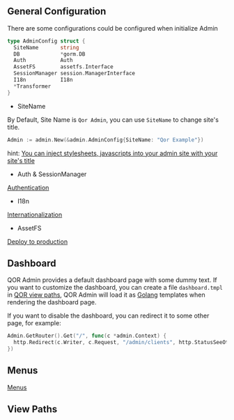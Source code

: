 ## General Configuration

There are some configurations could be configured when initialize Admin

```go
type AdminConfig struct {
  SiteName       string
  DB             *gorm.DB
  Auth           Auth
  AssetFS        assetfs.Interface
  SessionManager session.ManagerInterface
  I18n           I18n
  *Transformer
}
```

* SiteName

By Default, Site Name is `Qor Admin`, you can use `SiteName` to change site's title.

```go
Admin := admin.New(&admin.AdminConfig{SiteName: "Qor Example"})
```

hint: [You can inject stylesheets, javascripts into your admin site with your site's title](../admin/theming_and_customization.md)

* Auth & SessionManager

[Authentication](../admin/authentication.md)

* I18n

[Internationalization](../admin/i18n.md)

* AssetFS

[Deploy to production](../admin/deploy.md)

## Dashboard

QOR Admin provides a default dashboard page with some dummy text. If you want to customize the dashboard, you can create a file `dashboard.tmpl` in [QOR view paths](#view-paths), QOR Admin will load it as [Golang](http://golang.org/) templates when rendering the dashboard page.

If you want to disable the dashboard, you can redirect it to some other page, for example:

```go
Admin.GetRouter().Get("/", func(c *admin.Context) {
  http.Redirect(c.Writer, c.Request, "/admin/clients", http.StatusSeeOther)
})
```

## Menus

[Menus](../admin/menus.md)

## View Paths
